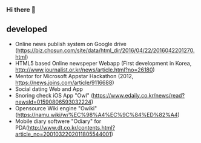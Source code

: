 ### Hi there 👋

## developed
- Online news publish system on Google drive (https://biz.chosun.com/site/data/html_dir/2016/04/22/2016042201270.html)
- HTML5 based Online newspeper Webapp (First development in Korea, http://www.journalist.or.kr/news/article.html?no=26180)
- Mentor for Microsoft Appstar Hackathon (2012, https://news.joins.com/article/9116688)
- Social dating Web and App
- Snoring check iOS App "Owl" (https://www.edaily.co.kr/news/read?newsId=01590806593032224)
- Opensource Wiki engine "Owiki"(https://namu.wiki/w/%EC%98%A4%EC%9C%84%ED%82%A4)
- Mobile diary softwere "Odiary" for PDA(http://www.dt.co.kr/contents.html?article_no=2001032202011805544001)

<!--
**jungyoun/jungyoun** is a ✨ _special_ ✨ repository because its `README.md` (this file) appears on your GitHub profile.

Here are some ideas to get you started:

- 🔭 I’m currently working on ...
- 🌱 I’m currently learning ...
- 👯 I’m looking to collaborate on ...
- 🤔 I’m looking for help with ...
- 💬 Ask me about ...
- 📫 How to reach me: ...
- 😄 Pronouns: ...
- ⚡ Fun fact: ...
-->

